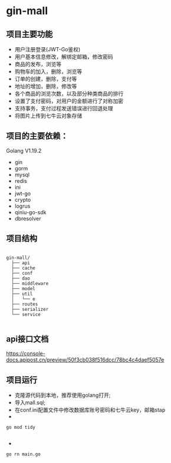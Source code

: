 # gin-mall

## 项目主要功能

- 用户注册登录(JWT-Go鉴权)
- 用户基本信息修改，解绑定邮箱，修改密码
- 商品的发布，浏览等
- 购物车的加入，删除，浏览等
- 订单的创建，删除，支付等
- 地址的增加，删除，修改等
- 各个商品的浏览次数，以及部分种类商品的排行
- 设置了支付密码，对用户的金额进行了对称加密
- 支持事务，支付过程发送错误进行回退处理
- 将图片上传到七牛云对象存储

## 项目的主要依赖：
Golang V1.19.2

- gin
- gorm
- mysql
- redis
- ini
- jwt-go
- crypto
- logrus
- qiniu-go-sdk
- dbresolver

## 项目结构

```

gin-mall/
  ├── api
  ├── cache
  ├── conf
  ├── dao
  ├── middleware
  ├── model
  ├── util
  │   └── e
  ├── routes
  ├── serializer
  └── service
   			
```

## api接口文档
https://console-docs.apipost.cn/preview/50f3cb038f516dcc/78bc4c4daef5057e

## 项目运行

- 克隆源代码到本地，推荐使用golang打开;
- 导入mall.sql;
- 在conf.ini配置文件中修改数据库账号密码和七牛云key，邮箱stap
- 
```
go mod tidy
   			
```
-
 ```
go rn main.go
   			
```


